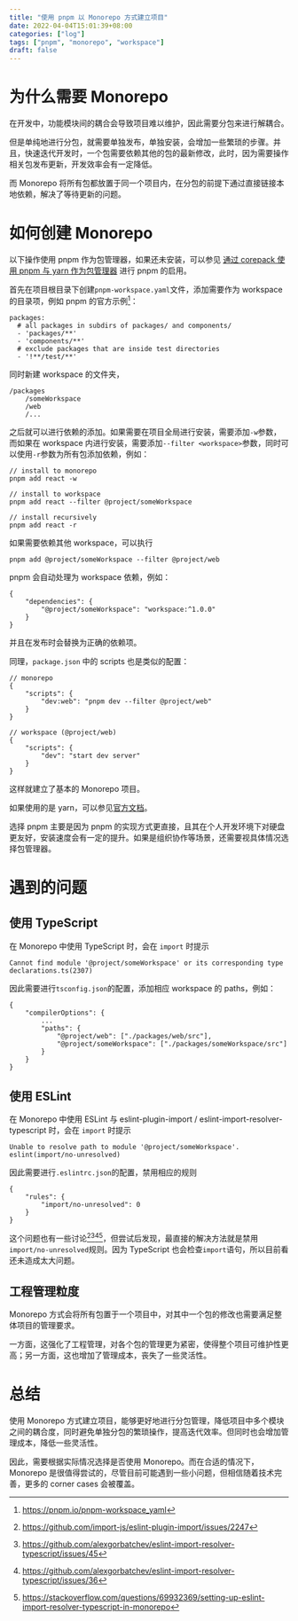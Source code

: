 ```yaml
---
title: "使用 pnpm 以 Monorepo 方式建立项目"
date: 2022-04-04T15:01:39+08:00
categories: ["log"]
tags: ["pnpm", "monorepo", "workspace"]
draft: false
---
```


# 为什么需要 Monorepo

在开发中，功能模块间的耦合会导致项目难以维护，因此需要分包来进行解耦合。

但是单纯地进行分包，就需要单独发布，单独安装，会增加一些繁琐的步骤。并且，快速迭代开发时，一个包需要依赖其他的包的最新修改，此时，因为需要操作相关包发布更新，开发效率会有一定降低。

而 Monorepo 将所有包都放置于同一个项目内，在分包的前提下通过直接链接本地依赖，解决了等待更新的问题。

# 如何创建 Monorepo

以下操作使用 pnpm 作为包管理器，如果还未安装，可以参见 [通过 corepack 使用 pnpm 与 yarn 作为包管理器](/posts/try.pnpm.and.yarn) 进行 pnpm 的启用。

首先在项目根目录下创建`pnpm-workspace.yaml`文件，添加需要作为 workspace 的目录项，例如 pnpm 的官方示例[^pnpm-workspace-yaml]：

```
packages:
  # all packages in subdirs of packages/ and components/
  - 'packages/**'
  - 'components/**'
  # exclude packages that are inside test directories
  - '!**/test/**'
```

同时新建 workspace 的文件夹，

```
/packages
    /someWorkspace
    /web
    /...
```

之后就可以进行依赖的添加。如果需要在项目全局进行安装，需要添加`-w`参数，而如果在 workspace 内进行安装，需要添加`--filter <workspace>`参数，同时可以使用`-r`参数为所有包添加依赖，例如：

```
// install to monorepo
pnpm add react -w

// install to workspace
pnpm add react --filter @project/someWorkspace

// install recursively
pnpm add react -r
```

如果需要依赖其他 workspace，可以执行

```
pnpm add @project/someWorkspace --filter @project/web
```

pnpm 会自动处理为 workspace 依赖，例如：

```
{
    "dependencies": {
        "@project/someWorkspace": "workspace:^1.0.0"
    }
}
```

并且在发布时会替换为正确的依赖项。

同理，`package.json` 中的 scripts 也是类似的配置：

```
// monorepo
{
    "scripts": {
        "dev:web": "pnpm dev --filter @project/web"
    }
}

// workspace (@project/web)
{
    "scripts": {
        "dev": "start dev server"
    }
}

```

这样就建立了基本的 Monorepo 项目。

如果使用的是 yarn，可以参见[官方文档](https://yarnpkg.com/features/workspaces/)。

选择 pnpm 主要是因为 pnpm 的实现方式更直接，且其在个人开发环境下对硬盘更友好，安装速度会有一定的提升。如果是组织协作等场景，还需要视具体情况选择包管理器。

# 遇到的问题

## 使用 TypeScript

在 Monorepo 中使用 TypeScript 时，会在 `import` 时提示

    Cannot find module '@project/someWorkspace' or its corresponding type declarations.ts(2307)

因此需要进行`tsconfig.json`的配置，添加相应 workspace 的 paths，例如：

```
{
    "compilerOptions": {
        ...
        "paths": {
            "@project/web": ["./packages/web/src"],
            "@project/someWorkspace": ["./packages/someWorkspace/src"]
        }
    }
}
```

## 使用 ESLint

在 Monorepo 中使用 ESLint 与 eslint-plugin-import / eslint-import-resolver-typescript 时，会在 `import` 时提示

    Unable to resolve path to module '@project/someWorkspace'. eslint(import/no-unresolved)

因此需要进行`.eslintrc.json`的配置，禁用相应的规则

```
{
    "rules": {
        "import/no-unresolved": 0
    }
}
```

这个问题也有一些讨论[^github-1][^github-2][^github-3][^stackoverflow-1]，但尝试后发现，最直接的解决方法就是禁用`import/no-unresolved`规则。因为 TypeScript 也会检查`import`语句，所以目前看还未造成太大问题。

## 工程管理粒度

Monorepo 方式会将所有包置于一个项目中，对其中一个包的修改也需要满足整体项目的管理要求。

一方面，这强化了工程管理，对各个包的管理更为紧密，使得整个项目可维护性更高；另一方面，这也增加了管理成本，丧失了一些灵活性。

# 总结

使用 Monorepo 方式建立项目，能够更好地进行分包管理，降低项目中多个模块之间的耦合度，同时避免单独分包的繁琐操作，提高迭代效率。但同时也会增加管理成本，降低一些灵活性。

因此，需要根据实际情况选择是否使用 Monorepo。而在合适的情况下，Monorepo 是很值得尝试的，尽管目前可能遇到一些小问题，但相信随着技术完善，更多的 corner cases 会被覆盖。

[^pnpm-workspace-yaml]: https://pnpm.io/pnpm-workspace_yaml
[^github-1]: https://github.com/import-js/eslint-plugin-import/issues/2247
[^github-2]: https://github.com/alexgorbatchev/eslint-import-resolver-typescript/issues/45
[^github-3]: https://github.com/alexgorbatchev/eslint-import-resolver-typescript/issues/36
[^stackoverflow-1]: https://stackoverflow.com/questions/69932369/setting-up-eslint-import-resolver-typescript-in-monorepo
